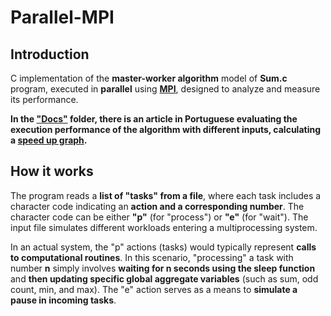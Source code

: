 # Parallel-MPI

## Introduction

C implementation of the __master-worker algorithm__ model of __Sum.c__ program, executed in __parallel__ using <a href= "https://pt.wikipedia.org/wiki/Message_Passing_Interface">__MPI__</a>, designed to analyze and measure its performance.

__In the <a href="https://github.com/Dinista/Parallel-MPI/tree/main/Docs">"Docs"</a> folder, there is an article in Portuguese evaluating the execution performance of the algorithm with different inputs, calculating a <a href="https://en.wikipedia.org/wiki/Speedup">speed up graph</a>.__

## How it works

The program reads a __list of "tasks" from a file__, where each task includes a character code indicating an __action and a corresponding number__. The character code can be either __"p"__ (for "process") or __"e"__ (for "wait"). The input file simulates different workloads entering a multiprocessing system.

In an actual system, the "p" actions (tasks) would typically represent __calls to computational routines__. In this scenario, "processing" a task with number __n__ simply involves __waiting for n seconds using the sleep function__ and __then updating specific global aggregate variables__ (such as sum, odd count, min, and max). The "e" action serves as a means to __simulate a pause in incoming tasks__.
